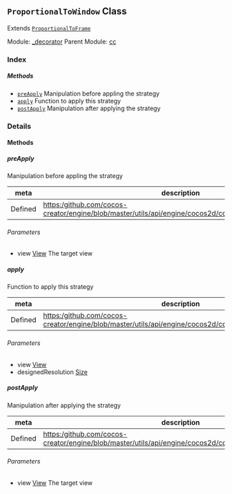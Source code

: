 ## `ProportionalToWindow` Class

Extends [`ProportionalToFrame`](ProportionalToFrame.md)


Module: [_decorator](../modules/_decorator.md)
Parent Module: [cc](../modules/cc.md)






### Index



##### Methods

  - [`preApply`](#preapply) Manipulation before appling the strategy
  - [`apply`](#apply) Function to apply this strategy
  - [`postApply`](#postapply) Manipulation after applying the strategy



### Details




<!-- Method Block -->
#### Methods


##### preApply

Manipulation before appling the strategy

| meta | description |
|------|-------------|
| Defined | [https:/github.com/cocos-creator/engine/blob/master/utils/api/engine/cocos2d/core/platform/CCView.js:1021](https:/github.com/cocos-creator/engine/blob/master/utils/api/engine/cocos2d/core/platform/CCView.js#L1021) |

###### Parameters
- view <a href="../classes/View.html" class="crosslink">View</a> The target view


##### apply

Function to apply this strategy

| meta | description |
|------|-------------|
| Defined | [https:/github.com/cocos-creator/engine/blob/master/utils/api/engine/cocos2d/core/platform/CCView.js:1029](https:/github.com/cocos-creator/engine/blob/master/utils/api/engine/cocos2d/core/platform/CCView.js#L1029) |

###### Parameters
- view <a href="../classes/View.html" class="crosslink">View</a> 
- designedResolution <a href="../classes/Size.html" class="crosslink">Size</a> 


##### postApply

Manipulation after applying the strategy

| meta | description |
|------|-------------|
| Defined | [https:/github.com/cocos-creator/engine/blob/master/utils/api/engine/cocos2d/core/platform/CCView.js:1038](https:/github.com/cocos-creator/engine/blob/master/utils/api/engine/cocos2d/core/platform/CCView.js#L1038) |

###### Parameters
- view <a href="../classes/View.html" class="crosslink">View</a> The target view



